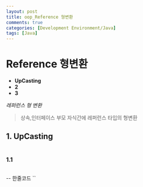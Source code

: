 ```yaml
---
layout: post
title: oop_Reference 형변환
comments: true
categories: [Development Environment/Java]
tags: [Java]
---
```


# Reference 형변환

* __UpCasting__
* __2__
* __3__

_레퍼런스 형 변환_
> 상속,인터페이스 부모 자식간에 레퍼런스 타입의 형변환

## 1. UpCasting
>
>
```{.java}
```



### 1.1
>
>
```{.java}
```

-- 한줄코드 ``
